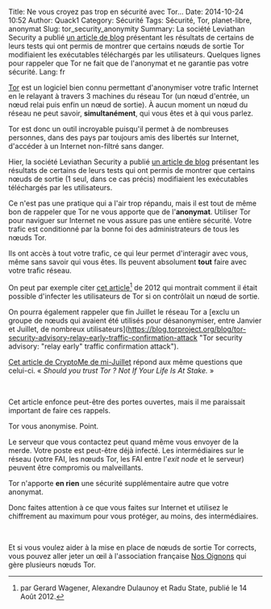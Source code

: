 Title: Ne vous croyez pas trop en sécurité avec Tor...
Date: 2014-10-24 10:52
Author: Quack1
Category: Sécurité
Tags: Sécurité, Tor, planet-libre, anonymat
Slug: tor_security_anonymity
Summary: La société Leviathan Security a publié [un article de blog](http://www.leviathansecurity.com/blog/the-case-of-the-modified-binaries/ "The Case of the Modified Binaries") présentant les résultats de certains de leurs tests qui ont permis de montrer que certains nœuds de sortie Tor modifiaient les exécutables téléchargés par les utilisateurs. Quelques lignes pour rappeler que Tor ne fait que de l'anonymat et ne garantie pas votre sécurité.
Lang: fr

[Tor](https://www.torproject.org/ "Tor Project: Anonymity Online") est un logiciel bien connu permettant d'anonymiser votre trafic Internet en le relayant à travers 3 machines du réseau Tor (un nœud d'entrée, un nœud relai puis enfin un nœud de sortie). À aucun moment un nœud du réseau ne peut savoir, **simultanément**, qui vous êtes et à qui vous parlez.

Tor est donc un outil incroyable puisqu'il permet à de nombreuses personnes, dans des pays par toujours amis des libertés sur Internet, d'accéder à un Internet non-filtré sans danger.

Hier, la société Leviathan Security a publié [un article de blog](http://www.leviathansecurity.com/blog/the-case-of-the-modified-binaries/ "The Case of the Modified Binaries") présentant les résultats de certains de leurs tests qui ont permis de montrer que certains nœuds de sortie (1 seul, dans ce cas précis) modifiaient les exécutables téléchargés par les utilisateurs.

Ce n'est pas une pratique qui a l'air trop répandu, mais il est tout de même bon de rappeler que Tor ne vous apporte que de l'**anonymat**. Utiliser Tor pour naviguer sur Internet ne vous assure pas une entière sécurité. Votre trafic est conditionné par la bonne foi des administrateurs de tous les nœuds Tor.

Ils ont accès à tout votre trafic, ce qui leur permet d'interagir avec vous, même sans savoir qui vous êtes. Ils peuvent absolument **tout** faire avec votre trafic réseau. 

On peut par exemple citer [cet article](http://arxiv.org/abs/1208.2877 "Torinj : Automated Exploitation Malware Targeting Tor Users")[^1] de 2012 qui montrait comment il était possible d'infecter les utilisateurs de Tor si on contrôlait un nœud de sortie.

On pourra également rappeler que fin Juillet le réseau Tor a [exclu un groupe de nœuds qui avaient été utilisés pour désanonymiser, entre Janvier et Juillet, de nombreux utilisateurs](https://blog.torproject.org/blog/tor-security-advisory-relay-early-traffic-confirmation-attack "Tor security advisory: "relay early" traffic confirmation attack").

[Cet article de CryptoMe de mi-Juillet](http://cryptome.org/2014/07/trusting-tor-not.pdf "Question: Should You Trust Tor?") répond aux même questions que celui-ci. « _Should you trust Tor ? Not If Your Life Is At Stake._ »

&nbsp;

Cet article enfonce peut-être des portes ouvertes, mais il me paraissait important de faire ces rappels.

Tor vous anonymise. Point.

Le serveur que vous contactez peut quand même vous envoyer de la merde. Votre poste est peut-être déjà infecté. Les intermédiaires sur le réseau (votre FAI, les nœuds Tor, les FAI entre l'_exit node_ et le serveur) peuvent être compromis ou malveillants.

Tor n'apporte **en rien** une sécurité supplémentaire autre que votre anonymat.

Donc faites attention à ce que vous faites sur Internet et utilisez le chiffrement au maximum pour vous protéger, au moins, des intermédiaires.

&nbsp;

Et si vous voulez aider à la mise en place de nœuds de sortie Tor corrects, vous pouvez aller jeter un œil à l'association française [Nos Oignons](https://nos-oignons.net/ "Nœuds de sortie Tor financés par la communauté. ") qui gère plusieurs nœuds Tor.

[^1]: par Gerard Wagener, Alexandre Dulaunoy et Radu State, publié le 14 Août 2012.